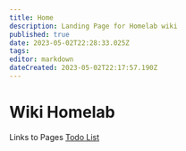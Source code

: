```yaml
---
title: Home
description: Landing Page for Homelab wiki
published: true
date: 2023-05-02T22:28:33.025Z
tags: 
editor: markdown
dateCreated: 2023-05-02T22:17:57.190Z
---
```


# Wiki Homelab
Links to Pages
[Todo List](/todo)
